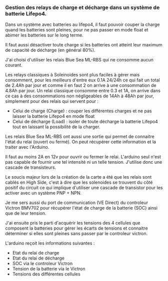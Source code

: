 ### Gestion des relays de charge et décharge dans un système de batterie Lifepo4.

Dans un système avec batteries au lifepo4, il faut pouvoir couper la charge quand les batteries sont pleines, pour ne pas passer en mode float et abimer les batteries sur le long terme.

Il faut aussi désactiver toute charge si les batteries ont atteint leur maximum de capacité de décharge (en général 80%).

J'ai choisi d'utiliser les relais Blue Sea ML-RBS qui ne consomme aucun courant.

Les relays classiques à Soleinoides sont plus faciles à gérer mais consomment, pour les meilleurs d'entre eux 0.1A 24/24h ce qui fait un total de 2.4Ah par jour et comme il en faut 2 on arrive à une consommation de 4.8Ah par jour.
Un relai classique consomme entre 0.3 et 1A, on arrive dans ce cas à des consommations non négligeables de 14Ah à 48Ah par jour, simplement pour des relais qui servent pour :
- Celui de charge (Charge) : couper les différentes charges et ne pas laisser la batterie Lifepo4 en mode float
- Celui de décharge (Load) : isoler de toute décharge la batterie Lifepo4 tout en laissant la possibilité de la charger.

Les relais Blue Sea ML-RBS ont aussi une sortie qui permet de connaitre l'état du relai (ouvert ou fermé). On peut récupérer cette information et la traiter avec l'Arduino.

Il faut au moins 2A en 12v pour ouvrir ou fermer le relai. L'arduino seul n'est pas capable de fournir une tel intensité ni un telle tension. J'utilise donc une cascade de transisteurs.

Le soucis majeur lors de la création de la carte a été que les relais sont cablés en High Side, c'est à dire que les solenoides se trouvent du côté positif du circuit ce qui implique d'utiliser une cascade de transistor pour les activer avec un système PNP + NPN.

Je me sers aussi du port de communication (VE Direct) du controleur Victron BMV702 pour récupérer l'état de charge de la batterie (SOC) ainsi que de leur tension.

J'ai ensuite pris le parti d'acquérir les tensions des 4 cellules que composent la batteries pour gérer les écarts de tensions et connaitre déterminer si elles sont pleines sans passer par le controleur victron.

L'arduino reçoit les informations suivantes : 
- Etat du relai de charge
- Etat du relai de décharge
- SOC via le controleur Victron
- Tension de la batterie via le Victron
- Tensions des différentes cellules

